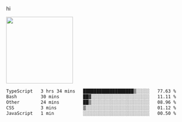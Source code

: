 hi

<img height="180em" src="https://github-readme-stats.vercel.app/api?username=AProductiveNerd&show_icons=true&hide_border=true&&count_private=true&include_all_commits=true" />

<!--START_SECTION:waka-->

```txt
TypeScript   3 hrs 34 mins   ███████████████████▒░░░░░   77.63 %
Bash         30 mins         ██▓░░░░░░░░░░░░░░░░░░░░░░   11.11 %
Other        24 mins         ██▒░░░░░░░░░░░░░░░░░░░░░░   08.96 %
CSS          3 mins          ▒░░░░░░░░░░░░░░░░░░░░░░░░   01.12 %
JavaScript   1 min           ░░░░░░░░░░░░░░░░░░░░░░░░░   00.50 %
```

<!--END_SECTION:waka-->
